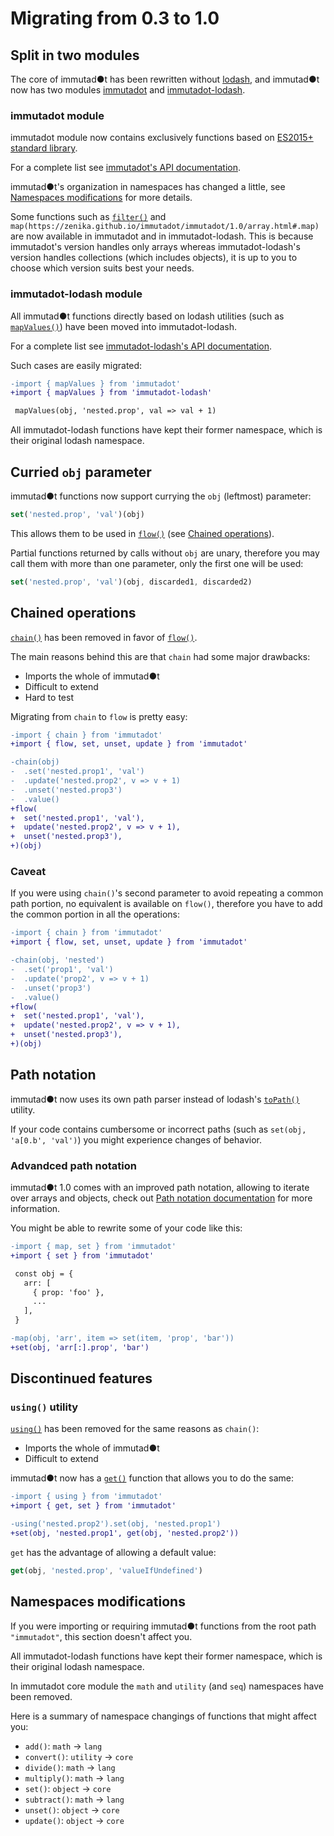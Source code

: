 # Migrating from 0.3 to 1.0

## Split in two modules

The core of immutad●t has been rewritten without [lodash](https://lodash.com/), and immutad●t now has two modules [immutadot](https://www.npmjs.com/package/immutadot) and [immutadot-lodash](https://www.npmjs.com/package/immutadot-lodash).

### immutadot module

immutadot module now contains exclusively functions based on [ES2015+ standard library](https://mdn.io/JavaScript/Reference).

For a complete list see [immutadot's API documentation](https://zenika.github.io/immutadot/immutadot/1.0/).

immutad●t's organization in namespaces has changed a little, see [Namespaces modifications](#namespaces-modifications) for more details.

Some functions such as [`filter()`](https://zenika.github.io/immutadot/immutadot/1.0/array.html#.filter) and `map(https://zenika.github.io/immutadot/immutadot/1.0/array.html#.map)` are now available in immutadot and in immutadot-lodash. This is because immutadot's version handles only arrays whereas immutadot-lodash's version handles collections (which includes objects), it is up to you to choose which version suits best your needs.

### immutadot-lodash module

All immutad●t functions directly based on lodash utilities (such as [`mapValues()`](https://zenika.github.io/immutadot/immutadot-lodash/1.0/object.html#.mapValues)) have been moved into immutadot-lodash.

For a complete list see [immutadot-lodash's API documentation](https://zenika.github.io/immutadot/immutadot-lodash/1.0/).

Such cases are easily migrated:
```diff
-import { mapValues } from 'immutadot'
+import { mapValues } from 'immutadot-lodash'

 mapValues(obj, 'nested.prop', val => val + 1)
```

All immutadot-lodash functions have kept their former namespace, which is their original lodash namespace.

## Curried `obj` parameter

immutad●t functions now support currying the `obj` (leftmost) parameter:

```js
set('nested.prop', 'val')(obj)
```

This allows them to be used in [`flow()`](https://zenika.github.io/immutadot/immutadot/1.0/core.html#.flow) (see [Chained operations](#chained-operations)).

Partial functions returned by calls without `obj` are unary, therefore you may call them with more than one parameter, only the first one will be used:

```js
set('nested.prop', 'val')(obj, discarded1, discarded2)
```

## Chained operations

[`chain()`](https://zenika.github.io/immutadot/immutadot/0.3/seq.html#.chain) has been removed in favor of [`flow()`](https://zenika.github.io/immutadot/immutadot/1.0/core.html#.flow).

The main reasons behind this are that `chain` had some major drawbacks:
 - Imports the whole of immutad●t
 - Difficult to extend
 - Hard to test

Migrating from `chain` to `flow` is pretty easy:

```diff
-import { chain } from 'immutadot'
+import { flow, set, unset, update } from 'immutadot'

-chain(obj)
-  .set('nested.prop1', 'val')
-  .update('nested.prop2', v => v + 1)
-  .unset('nested.prop3')
-  .value()
+flow(
+  set('nested.prop1', 'val'),
+  update('nested.prop2', v => v + 1),
+  unset('nested.prop3'),
+)(obj)
```

### Caveat

If you were using `chain()`'s second parameter to avoid repeating a common path portion, no equivalent is available on `flow()`, therefore you have to add the common portion in all the operations:

```diff
-import { chain } from 'immutadot'
+import { flow, set, unset, update } from 'immutadot'

-chain(obj, 'nested')
-  .set('prop1', 'val')
-  .update('prop2', v => v + 1)
-  .unset('prop3')
-  .value()
+flow(
+  set('nested.prop1', 'val'),
+  update('nested.prop2', v => v + 1),
+  unset('nested.prop3'),
+)(obj)
```

## Path notation

immutad●t now uses its own path parser instead of lodash's [`toPath()`]() utility.

If your code contains cumbersome or incorrect paths (such as `set(obj, 'a[0.b', 'val')`) you might experience changes of behavior.

### Advandced path notation

immutad●t 1.0 comes with an improved path notation, allowing to iterate over arrays and objects, check out [Path notation documentation](./PATH_NOTATION.md) for more information.

You might be able to rewrite some of your code like this:

```diff
-import { map, set } from 'immutadot'
+import { set } from 'immutadot'

 const obj = {
   arr: [
     { prop: 'foo' },
     ...
   ],
 }

-map(obj, 'arr', item => set(item, 'prop', 'bar'))
+set(obj, 'arr[:].prop', 'bar')
```

## Discontinued features

### `using()` utility

[`using()`](https://zenika.github.io/immutadot/immutadot/0.3/util.html#.using) has been removed for the same reasons as `chain()`:
 - Imports the whole of immutad●t
 - Difficult to extend

immutad●t now has a [`get()`](https://zenika.github.io/immutadot/immutadot/1.0/core.html#.get) function that allows you to do the same:

```diff
-import { using } from 'immutadot'
+import { get, set } from 'immutadot'

-using('nested.prop2').set(obj, 'nested.prop1')
+set(obj, 'nested.prop1', get(obj, 'nested.prop2'))
```

`get` has the advantage of allowing a default value:

```js
get(obj, 'nested.prop', 'valueIfUndefined')
```

## Namespaces modifications

If you were importing or requiring immutad●t functions from the root path `"immutadot"`, this section doesn't affect you.

All immutadot-lodash functions have kept their former namespace, which is their original lodash namespace.

In immutadot core module the `math` and `utility` (and `seq`) namespaces have been removed.

Here is a summary of namespace changings of functions that might affect you:
 - `add()`: `math` -> `lang`
 - `convert()`: `utility` -> `core`
 - `divide()`: `math` -> `lang`
 - `multiply()`: `math` -> `lang`
 - `set()`: `object` -> `core`
 - `subtract()`: `math` -> `lang`
 - `unset()`: `object` -> `core`
 - `update()`: `object` -> `core`
